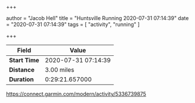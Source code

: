 +++

author = "Jacob Hell"
title = "Huntsville Running 2020-07-31 07:14:39"
date = "2020-07-31 07:14:39"
tags = [
    "activity", "running"
]

+++

<!--more-->

|Field  |Value  |
|--- | --- |
|**Start Time**|2020-07-31 07:14:39|
|**Distance**|3.00 miles|
|**Duration**|0:29:21.657000|

https://connect.garmin.com/modern/activity/5336739875